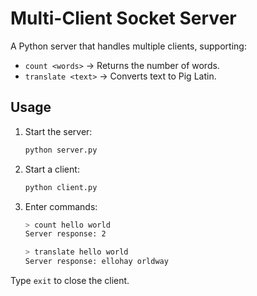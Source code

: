 # Multi-Client Socket Server

A Python server that handles multiple clients, supporting:

-   `count <words>` → Returns the number of words.
-   `translate <text>` → Converts text to Pig Latin.

## Usage

1. Start the server:

    ```bash
    python server.py
    ```

2. Start a client:

    ```bash
    python client.py
    ```

3. Enter commands:

    ```bash
    > count hello world
    Server response: 2

    > translate hello world
    Server response: ellohay orldway
    ```

Type `exit` to close the client.
